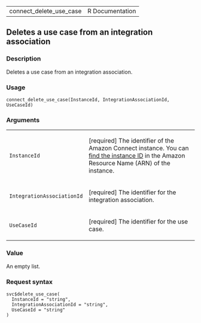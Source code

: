 <table style="width: 100%;">
<tbody>
<tr class="odd">
<td>connect_delete_use_case</td>
<td style="text-align: right;">R Documentation</td>
</tr>
</tbody>
</table>

## Deletes a use case from an integration association

### Description

Deletes a use case from an integration association.

### Usage

    connect_delete_use_case(InstanceId, IntegrationAssociationId, UseCaseId)

### Arguments

<table>
<colgroup>
<col style="width: 35%" />
<col style="width: 65%" />
</colgroup>
<tbody>
<tr class="odd">
<td><code
id="connect_delete_use_case_:_InstanceId">InstanceId</code></td>
<td><p>[required] The identifier of the Amazon Connect instance. You can
<a
href="https://docs.aws.amazon.com/connect/latest/adminguide/find-instance-arn.html">find
the instance ID</a> in the Amazon Resource Name (ARN) of the
instance.</p></td>
</tr>
<tr class="even">
<td><code
id="connect_delete_use_case_:_IntegrationAssociationId">IntegrationAssociationId</code></td>
<td><p>[required] The identifier for the integration
association.</p></td>
</tr>
<tr class="odd">
<td><code id="connect_delete_use_case_:_UseCaseId">UseCaseId</code></td>
<td><p>[required] The identifier for the use case.</p></td>
</tr>
</tbody>
</table>

### Value

An empty list.

### Request syntax

    svc$delete_use_case(
      InstanceId = "string",
      IntegrationAssociationId = "string",
      UseCaseId = "string"
    )
